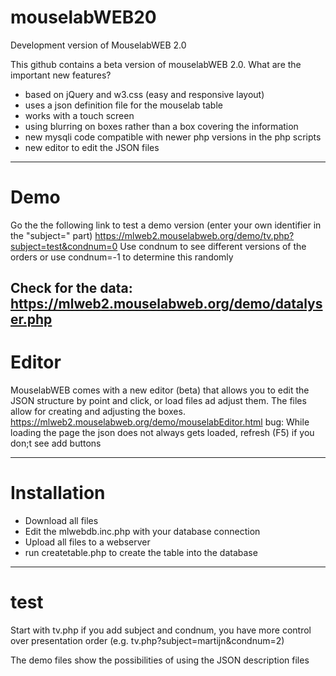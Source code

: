 # mouselabWEB20
Development version of MouselabWEB 2.0

This github contains a beta version of mouselabWEB 2.0. What are the important new features?
- based on jQuery and w3.css (easy and responsive layout)
- uses a json definition file for the mouselab table
- works with a touch screen 
- using blurring on boxes rather than a box covering the information
- new mysqli code compatible with newer php versions in the php scripts
- new editor to edit the JSON files
------------------
# Demo
Go the the following link to test a demo version (enter your own identifier in the "subject=" part)
https://mlweb2.mouselabweb.org/demo/tv.php?subject=test&condnum=0
Use condnum to see different versions of the orders or use condnum=-1 to determine this randomly

Check for the data:
https://mlweb2.mouselabweb.org/demo/datalyser.php 
------------------
# Editor

MouselabWEB comes with a new editor (beta) that allows you to edit the JSON structure by point and click, 
or load files ad adjust them. The files allow for creating and adjusting the boxes. 
https://mlweb2.mouselabweb.org/demo/mouselabEditor.html
bug: While loading the page the json does not always gets loaded, refresh (F5) if you don;t see add buttons

------------------
# Installation
- Download all files
- Edit the mlwebdb.inc.php with your database connection  
- Upload all files to a webserver
- run createtable.php to create the table into the database

-----------------
# test
Start with tv.php 
if you add subject and condnum, you have more control over presentation order
(e.g. tv.php?subject=martijn&condnum=2)

The demo files show the possibilities of using the JSON description files

